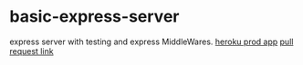 # basic-express-server
express server with testing and express MiddleWares.
[heroku prod app](https://ibrahimoqoul-clas02-prod-app.herokuapp.com/)
[pull request link](https://github.com/ibrahimalaqoul/basic-express-server/pull/2)
